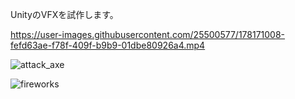 UnityのVFXを試作します。
 
 
https://user-images.githubusercontent.com/25500577/178171008-fefd63ae-f78f-409f-b9b9-01dbe80926a4.mp4

![attack_axe](https://user-images.githubusercontent.com/25500577/175951240-2ad93465-2f6d-4d30-9b8e-5d8173e0cb33.png)

![fireworks](https://user-images.githubusercontent.com/25500577/165480198-90c5ad75-4cb4-482f-83ba-84d388f63a21.gif)
